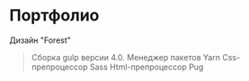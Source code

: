 # Портфолио

Дизайн "Forest"

> Сборка gulp версии 4.0. 
> Менеджер пакетов Yarn
> Css-препроцессор Sass
> Html-препроцессор Pug